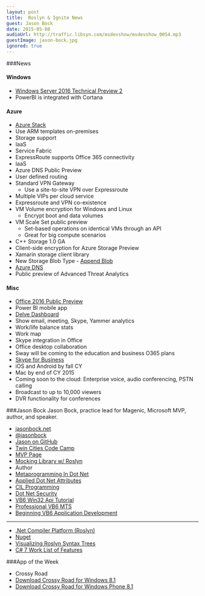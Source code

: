 ```yaml
---
layout: post
title: 	Roslyn & Ignite News
guest: Jason Bock
date: 2015-05-08
audioUrl: http://traffic.libsyn.com/msdevshow/msdevshow_0054.mp3
guestImage: jason-bock.jpg
ignored: true
---
```


###News

#### Windows

 - [Windows Server 2016 Technical Preview 2](http://www.microsoft.com/en-us/evalcenter/evaluate-windows-server-technical-preview)
 - PowerBI is integrated with Cortana

#### Azure

 - [Azure Stack](http://www.microsoft.com/en-us/server-cloud/products/azure-in-your-datacenter/)
  - Use ARM templates on-premises
  - Storage support
  - IaaS
  - Service Fabric
 - ExpressRoute supports Office 365 connectivity
 - IaaS
  - Azure DNS Public Preview
  - User defined routing
  - Standard VPN Gateway
     - Use a site-to-site VPN over Expressroute
  - Multiple VIPs per cloud service
  - Expressroute and VPN co-existence
  - VM Volume encryption for Windows and Linux
     - Encrypt boot and data volumes
  - VM Scale Set public preview
     - Set-based operations on identical VMs through an API
     - Great for big compute scenarios
  - C++ Storage 1.0 GA
  - Client-side encryption for Azure Storage Preview
  - Xamarin storage client library
  - New Storage Blob Type - [Append Blob](http://blogs.msdn.com/b/windowsazurestorage/archive/2015/04/13/introducing-azure-storage-append-blob.aspx)
 - [Azure DNS](http://azure.microsoft.com/en-us/documentation/services/dns/)
 - Public preview of Advanced Threat Analytics

#### Misc

 - [Office 2016 Public Preview](http://blogs.office.com/2015/05/04/office-2016-public-preview-now-available/)
 - Power BI mobile app
 - [Delve Dashboard](http://www.pcworld.com/article/2917827/hey-workaholics-microsoft-delve-will-track-your-work-life-balance.html)
  - Show email, meeting, Skype, Yammer analytics
  - Work/life balance stats
  - Work map
 - Skype integration in Office
 - Office desktop collaboration
 - Sway will be coming to the education and business O365 plans
 - [Skype for Business](http://channel9.msdn.com/Events/Ignite/2015/FND2201)
  - iOS and Android by fall CY
  - Mac by end of CY 2015
  - Coming soon to the cloud: Enterprise voice, audio conferencing, PSTN calling
  - Broadcast to up to 10,000 viewers
  - DVR functionality for conferences

###Jason Bock 
Jason Bock, practice lead for Magenic, Microsoft MVP, author, and speaker.

 - [jasonbock.net](http://jasonbock.net)
 - [@jasonbock](https://twitter.com/jasonbock)
 - [Jason on GitHub](https://github.com/jasonbock)
 - [Twin Cities Code Camp](http://www.twincitiescodecamp.com/)
 - [MVP Page](http://mvp.microsoft.com/en-us/MVP/Jason%20Bock-4000662)
 - [Mocking Library w/ Roslyn](https://github.com/JasonBock/Rocks)
 - Author
  - [Metaprogramming In Dot Net](http://jasonbock.net/Book/MetaprogrammingInDotNet)
  - [Applied Dot Net Attributes](http://jasonbock.net/Book/AppliedDotNetAttributes)
  - [CIL Programming](http://jasonbock.net/Book/CilProgramming)
  - [Dot Net Security](http://jasonbock.net/Book/DotNetSecurity)
  - [VB6 Win32 Api Tutorial](http://jasonbock.net/Book/Vb6Win32ApiTutorial)
  - [Professional VB6 MTS](http://jasonbock.net/Book/ProfessionalVb6Mts)
  - [Beginning VB6 Application Development](http://jasonbock.net/Book/BeginningVb6ApplicationDevelopment)

-------------------

  - [.Net Compiler Platform (Roslyn)](https://github.com/dotnet/roslyn)
  - [Nuget](http://www.nuget.org/packages/Microsoft.Framework.Runtime.Roslyn/1.0.0-beta4)
  - [Visualizing Roslyn Syntax Trees](http://blogs.msdn.com/b/csharpfaq/archive/2014/04/17/visualizing-roslyn-syntax-trees.aspx)
  - [C\# 7 Work List of Features](https://github.com/dotnet/roslyn/issues/2136)

###App of the Week

 - Crossy Road
  - [Download Crossy Road for Windows 8.1](http://apps.microsoft.com/webpdp/app/fbe06181-fa39-4d46-acf9-53d76fe1bf37)
  - [Download Crossy Road for Windows Phone 8.1](http://windowsphone.com/s?appid=2e8eab3a-a65f-4f21-bb87-6a6d3f90ad6e)